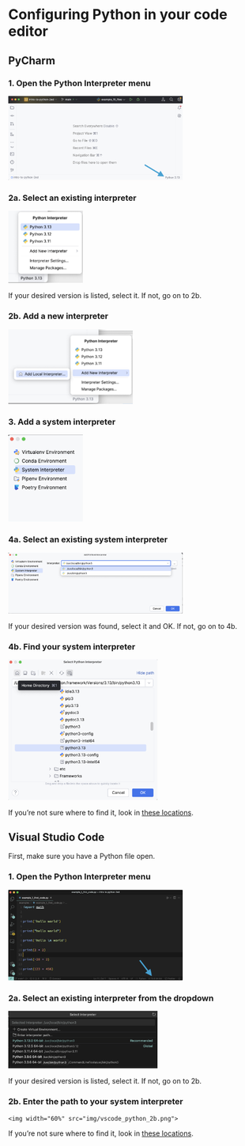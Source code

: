 # Configuring Python in your code editor

## PyCharm
 
### 1. Open the Python Interpreter menu

   <img width="70%" src="img/pycharm_python_1.png">
   
### 2a. Select an existing interpreter

   <img width="30%" src="img/pycharm_python_2a.png">
   
   If your desired version is listed, select it. If not, go on to 2b.

### 2b. Add a new interpreter

   <img width="50%" src="img/pycharm_python_2b.png">

### 3. Add a system interpreter
   <img width="30%" src="img/pycharm_python_3.png">
   
### 4a. Select an existing system interpreter

   <img width="70%" src="img/pycharm_python_4a.png">
   
   If your desired version was found, select it and OK. If not, go on to 4b.

### 4b. Find your system interpreter

   <img width="60%" src="img/pycharm_python_4b.png">

If you’re not sure where to find it, look in [these locations](PYTHON-LOCATIONS.md).

## Visual Studio Code

First, make sure you have a Python file open.

### 1. Open the Python Interpreter menu

   <img width="70%" src="img/vscode_python_1.png">
   
### 2a. Select an existing interpreter from the dropdown

   <img width="60%" src="img/vscode_python_2a.png">

If your desired version is listed, select it. If not, go on to 2b.

### 2b. Enter the path to your system interpreter

    <img width="60%" src="img/vscode_python_2b.png">

If you’re not sure where to find it, look in [these locations](PYTHON-LOCATIONS.md).
